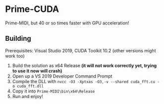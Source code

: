# Prime-CUDA
Prime-MIDI, but 40 or so times faster with GPU acceleration!

## Building
Prerequisites: Visual Studio 2019, CUDA Toolkit 10.2 (other versions might work too)
1. Build the solution as x64 Release **(it will not work correctly yet, trying to use it now will crash)**
2. Open up a VS 2019 Developer Command Prompt
3. Compile the DLL with `nvcc -O3 -Xptxas -O3,-v --shared cuda_fft.cu -o cuda_fft.dll`
4. Copy it into `Prime-MIDI\bin\x64\Release`
5. Run and enjoy!
